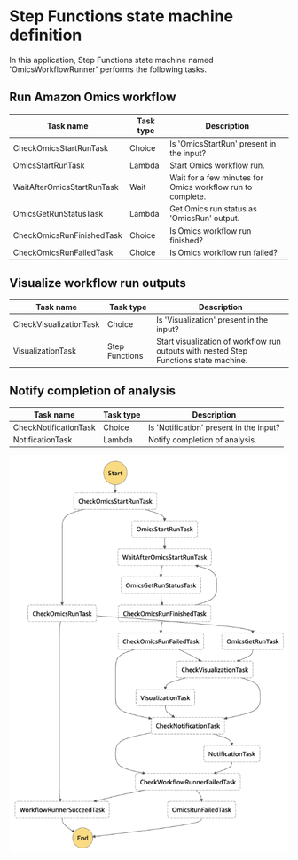 # Step Functions state machine definition

In this application, Step Functions state machine named 'OmicsWorkflowRunner' performs the following tasks.

## Run Amazon Omics workflow

| Task name                  | Task type | Description |
| -------------------------- | --------- | ----------- |
| CheckOmicsStartRunTask     | Choice    | Is 'OmicsStartRun' present in the input? |
| OmicsStartRunTask          | Lambda    | Start Omics workflow run. |
| WaitAfterOmicsStartRunTask | Wait      | Wait for a few minutes for Omics workflow run to complete. |
| OmicsGetRunStatusTask      | Lambda    | Get Omics run status as 'OmicsRun' output. |
| CheckOmicsRunFinishedTask  | Choice    | Is Omics workflow run finished? |
| CheckOmicsRunFailedTask    | Choice    | Is Omics workflow run failed? |

## Visualize workflow run outputs

| Task name              | Task type      | Description |
| ---------------------- | -------------- | ----------- |
| CheckVisualizationTask | Choice         | Is 'Visualization' present in the input? |
| VisualizationTask      | Step Functions | Start visualization of workflow run outputs with nested Step Functions state machine. |

## Notify completion of analysis

| Task name             | Task type | Description |
| --------------------- | --------- | ----------- |
| CheckNotificationTask | Choice    | Is 'Notification' present in the input? |
| NotificationTask      | Lambda    | Notify completion of analysis. |

![State machine definition](imgs/stepfunctions.png)
